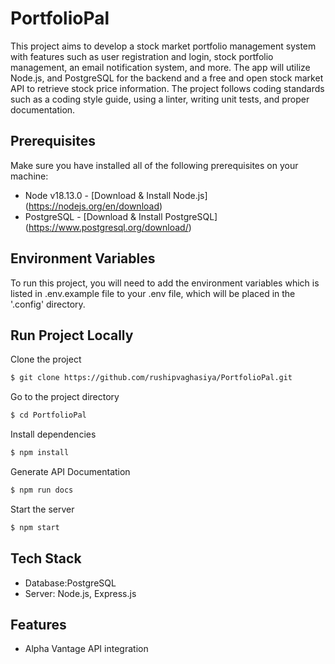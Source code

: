 # PortfolioPal

This project aims to develop a stock market portfolio management system with features such as user registration and login, stock portfolio management, an email notification system, and more. The app will utilize Node.js, and PostgreSQL for the backend and a free and open stock market API to retrieve stock price information. The project follows coding standards such as a coding style guide, using a linter, writing unit tests, and proper documentation.

## Prerequisites

Make sure you have installed all of the following prerequisites on your machine:

- Node v18.13.0 - [Download & Install Node.js] (https://nodejs.org/en/download)
- PostgreSQL - [Download & Install PostgreSQL] (https://www.postgresql.org/download/)

## Environment Variables

To run this project, you will need to add the environment variables which is listed in .env.example file to your .env file, which will be placed in the '.config' directory.

## Run Project Locally

Clone the project

```sh
$ git clone https://github.com/rushipvaghasiya/PortfolioPal.git
```

Go to the project directory

```sh
$ cd PortfolioPal
```

Install dependencies

```sh
$ npm install
```

Generate API Documentation

```sh
$ npm run docs
```

Start the server

```sh
$ npm start
```

## Tech Stack

- Database:PostgreSQL
- Server: Node.js, Express.js

## Features

- Alpha Vantage API integration
